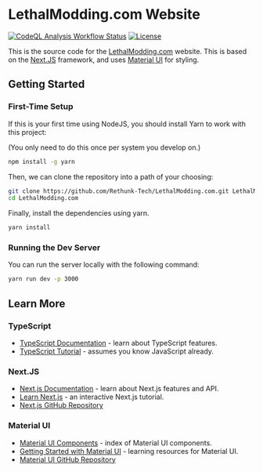 # LethalModding.com Website

[![CodeQL Analysis Workflow Status](https://github.com/Rethunk-Tech/LethalModding.com/actions/workflows/codeql-analysis.yml/badge.svg)](https://github.com/Rethunk-Tech/LethalModding.com/actions)
[![License](https://badgen.net/badge/License/CC-BY-NC-SA-2.0/blue)](https://github.com/Rethunk-Tech/LethalModding.com/blob/main/LICENSE.txt)

This is the source code for the [LethalModding.com](https://lethalmodding.com/) website. This is based on the [Next.JS](https://nextjs.org/) framework, and uses [Material UI](https://mui.com/) for styling.

## Getting Started

### First-Time Setup

If this is your first time using NodeJS, you should install Yarn to work with this project:

(You only need to do this once per system you develop on.)

```bash
npm install -g yarn
```

Then, we can clone the repository into a path of your choosing:

```bash
git clone https://github.com/Rethunk-Tech/LethalModding.com.git LethalModding.com
cd LethalModding.com
```

Finally, install the dependencies using yarn.

```bash
yarn install
```

### Running the Dev Server

You can run the server locally with the following command:

```bash
yarn run dev -p 3000
```

## Learn More

### TypeScript

- [TypeScript Documentation](https://www.typescriptlang.org/docs/) - learn about TypeScript features.
- [TypeScript Tutorial](https://www.typescripttutorial.net/) - assumes you know JavaScript already.

### Next.JS

- [Next.js Documentation](https://nextjs.org/docs) - learn about Next.js features and API.
- [Learn Next.js](https://nextjs.org/learn) - an interactive Next.js tutorial.
- [Next.js GitHub Repository](https://github.com/vercel/next.js/)

### Material UI

- [Material UI Components](https://mui.com/material-ui/) - index of Material UI components.
- [Getting Started with Material UI](https://mui.com/material-ui/getting-started/learn/) - learning resources for Material UI.
- [Material UI GitHub Repository](https://github.com/mui/material-ui)
